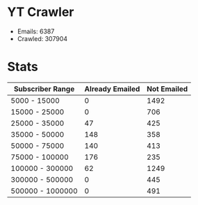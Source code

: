 # YT Crawler
- Emails: 6387
- Crawled: 307904

# Stats
| Subscriber Range  | Already Emailed | Not Emailed |
|-------|-------|-------|
| 5000 - 15000 | 0 | 1492 |
| 15000 - 25000 | 0 | 706 |
| 25000 - 35000 | 47 | 425 |
| 35000 - 50000 | 148 | 358 |
| 50000 - 75000 | 140 | 413 |
| 75000 - 100000 | 176 | 235 |
| 100000 - 300000 | 62 | 1249 |
| 300000 - 500000 | 0 | 445 |
| 500000 - 1000000 | 0 | 491 |
